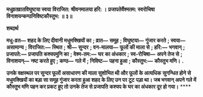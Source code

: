 **मधुव्रतव्रातविघुष्टया स्वया** **विराजित: श्रीवनमालया हरि: ।** **प्रजापतेर्वेश्मतम: स्वरोचिषा** **विनाशयन्कण्ठनिविष्टकौस्तुभ: ॥ ३॥** 

**शब्दार्थ** 

**मधु-व्रत—** **शहद के लिए दीवानी मधुमक्खियों का** **; व्रात—** **समूह** **; विघुष्टया—** **गुंजार करते** **; स्वया—** **असामान्य** **; विराजित:—** **स्थित** **; श्री—** **सुन्दर** **; वन-मालया—** **फूलों की माला से** **; हरि:—** **भगवान्** **; प्रजापते:—** **प्रजापति कश्यपमुनि का** **; वेश्म-तम:—** **घर** **का अंधकार** **; स्व-रोचिषा—** **अपने तेज से** **; विनाशयन्—** **नष्ट करते हुए** **; कण्ठ—** **गले में** **; निविष्ट—** **पहना हुआ** **; कौस्तुभ:—** **कौस्तुभ मणि।** **.** 

**उनके वक्षस्थल पर सुन्दर फूलों असाधारण की माला सुशोभित थी और फूलों के अत्यधिक** **सुगन्धित होने से मधुमक्खियों का बड़ा सा समूह गुंजार करता हुआ शहद के लिए उन पर टूट** **पड़ा था। जब भगवान् अपने गले में कौस्तुभ मणि पहन कर प्रकट हुए तो उनके तेज से प्रजापति** **कश्यप के घर का अंधकार दूर हो गया।** **** 